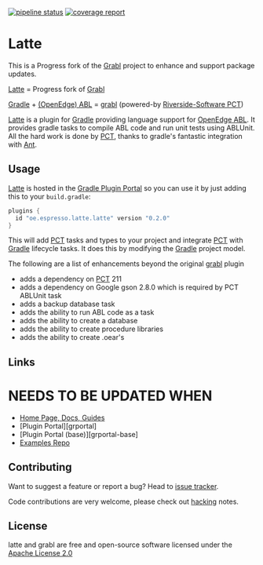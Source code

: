 [![pipeline status][pipeline-img]][pipeline-target] [![coverage report][coverage-img]][coverage-target]

# Latte #

This is a Progress fork of the [Grabl](https://gitlab.com/grabl) project to enhance and support package updates.

[Latte] = Progress fork of [Grabl][]

[Gradle] + [(OpenEdge) ABL][OpenEdge] = [grabl][] (powered-by [Riverside-Software PCT][PCT])

[Latte] is a plugin for [Gradle] providing language support for
[OpenEdge ABL][OpenEdge].  It provides gradle tasks to compile ABL code
and run unit tests using ABLUnit.  All the hard work is done by [PCT],
thanks to gradle's fantastic integration with [Ant].

## Usage ##

[Latte] is hosted in the [Gradle Plugin Portal][grportal-grabl] so you
can use it by just adding this to your `build.gradle`:


``` groovy
plugins {
  id "oe.espresso.latte.latte" version "0.2.0"
}
```

This will add [PCT][] tasks and types to your project and integrate
[PCT] with [Gradle] lifecycle tasks. It does this by modifying the
[Gradle] project model.  

The following are a list of enhancements beyond the original [grabl] plugin

 - adds a dependency on [PCT] 211
 - adds a dependency on Google gson 2.8.0 which is required by PCT ABLUnit task
 - adds a backup database task
 - adds the ability to run ABL code as a task
 - adds the ability to create a database
 - adds the ability to create procedure libraries
 - adds the ability to create .oear's
 
## Links ##

# NEEDS TO BE UPDATED WHEN 
- [Home Page, Docs, Guides][grabl]
- [Plugin Portal][grportal]
- [Plugin Portal (base)][grportal-base]
- [Examples Repo](https://gitlab.com/grabl/grabl-samples)

## Contributing ##

Want to suggest a feature or report a bug? Head to [issue tracker][issues].

Code contributions are very welcome, please check out [hacking][] notes.

## License ##

latte and grabl are free and open-source software licensed under the
[Apache License 2.0](https://github.com/progress/latte/LICENSE)



[Gradle]: https://gradle.org/
[OpenEdge]: https://www.progress.com/openedge
[latte]: https://github.com/progress/latte
[grabl]: https://grabl.gitlab.io/
[PCT]: https://github.com/Riverside-Software/pct
[Ant]: http://ant.apache.org/
[issues]: https://github.com/progress/latte/issues
[hacking]: HACKING.md
[pipeline-img]: https://gitlab.com/grabl/grabl/badges/master/pipeline.svg
[pipeline-target]: https://gitlab.com/grabl/grabl/commits/master
[coverage-img]: https://gitlab.com/grabl/grabl/badges/master/coverage.svg
[coverage-target]: https://grabl.gitlab.io/grabl/reports/clover/html/
[grportal-grabl]: https://plugins.gradle.org/plugin/oe.espresso.latte.grabl
[grportal-grabl-base]: https://plugins.gradle.org/plugin/oe.espresso.latte.grabl-base
